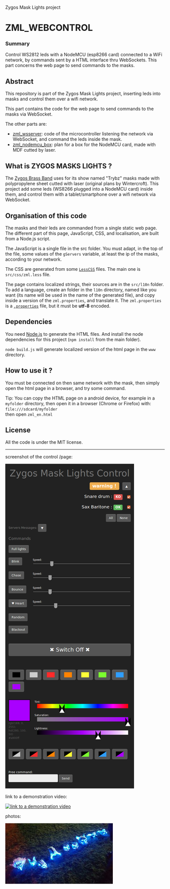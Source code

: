 Zygos Mask Lights project

ZML_WEBCONTROL
==============

### Summary

Control WS2812 leds with a NodeMCU (esp8266 card) connected to a WiFi network, by commands sent by a HTML interface thru WebSockets.
This part concerns the web page to send commands to the masks.


Abstract
--------

This repository is part of the Zygos Mask Lights project, inserting leds into masks and control them over a wifi network.

This part contains the code for the web page to send commands to the masks via WebSocket.

The other parts are:
- [zml_wsserver](https://github.com/joliclic/zml_wsserver): code of the microcontroller listening the network via WebSocket, and command the leds inside the mask.
- [zml_nodemcu_box](https://github.com/joliclic/zml_nodemcu_box): plan for a box for the NodeMCU card, made with MDF cutted by laser.


What is ZYGOS MASKS LIGHTS ?
----------------------------

The [Zygos Brass Band](http://zygos.fr)  uses for its show named "Trybz" masks made with polypropylene sheet cutted with laser (original plans by Wintercroft). This project add some leds (WS8266 plugged into a NodeMCU card) inside them, and control them with a tablet/smartphone over a wifi network via WebSocket.


Organisation of this code
-------------------------

The masks and their leds are commanded from a single static web page.
The different part of this page, JavaScript, CSS, and localisation, are built from a Node.js script.

The JavaScript is a single file in the src folder. You must adapt, in the top of the file, some values of the `gServers` variable, at least the ip of the masks, according to your network.

The CSS are generated from some [`LessCSS`](http://lesscss.org/) files. The main one is `src/css/zml.less` file.

The page contains localized strings, their sources are in the `src/l10n` folder.
To add a language, create an folder in the `l10n` directory, named like you want (its name will be used in the name of the generated file), and copy inside a version of the `zml.properties`, and translate it.
The `zml.properties` is a [`.properties`](https://en.wikipedia.org/wiki/.properties) file, but it must be **utf-8** encoded.


Dependencies
------------

You need [Node.js](https://nodejs.org) to generate the HTML files. And install the node dependencies for this project (`npm install` from the main folder).

`node build.js` will generate localized version of the html page in the `www` directory.


How to use it ?
--------------- 

You must be connected on then same network with the mask, then simply open the html page in a browser, and try some command.

Tip:
You can copy the HTML page on a android device, for example in a `myfolder` directory, then open it in a browser (Chrome or Firefox) with:  
`file:///sdcard/myfolder`  
then open `zml_en.html`


License
-------

All the code is under the MIT license.


---

screenshot of the control /page:

![screenshot](media/screenshot.png)

link to a demonstration video:

[![link to a demonstration video](https://i.ytimg.com/vi/-qXGG1oTjpg/hqdefault.jpg)](https://youtu.be/-qXGG1oTjpg "Zygos Mask Lights video link")

photos:

![photo 1](media/340px-zygos_mask_1.jpeg)

